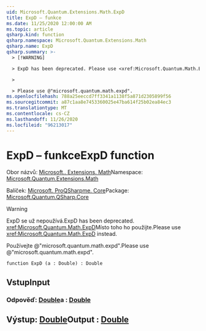 ```yaml
---
uid: Microsoft.Quantum.Extensions.Math.ExpD
title: ExpD – funkce
ms.date: 11/25/2020 12:00:00 AM
ms.topic: article
qsharp.kind: function
qsharp.namespace: Microsoft.Quantum.Extensions.Math
qsharp.name: ExpD
qsharp.summary: >-
  > [!WARNING]

  > ExpD has been deprecated. Please use <xref:Microsoft.Quantum.Math.ExpD> instead.

  >

  > Please use @"microsoft.quantum.math.expd".
ms.openlocfilehash: 788a25eeccd7ff3341a1138f5a871d2305899f56
ms.sourcegitcommit: a87c1aa8e7453360025e47ba614f25b02ea84ec3
ms.translationtype: MT
ms.contentlocale: cs-CZ
ms.lasthandoff: 11/26/2020
ms.locfileid: "96213017"
---
```

# <a name="expd-function"></a><span data-ttu-id="368b9-102">ExpD – funkce</span><span class="sxs-lookup"><span data-stu-id="368b9-102">ExpD function</span></span>

<span data-ttu-id="368b9-103">Obor názvů: [Microsoft.. Extensions. Math](xref:Microsoft.Quantum.Extensions.Math)</span><span class="sxs-lookup"><span data-stu-id="368b9-103">Namespace: [Microsoft.Quantum.Extensions.Math](xref:Microsoft.Quantum.Extensions.Math)</span></span>

<span data-ttu-id="368b9-104">Balíček: [Microsoft. ProQSharpme. Core](https://nuget.org/packages/Microsoft.Quantum.QSharp.Core)</span><span class="sxs-lookup"><span data-stu-id="368b9-104">Package: [Microsoft.Quantum.QSharp.Core](https://nuget.org/packages/Microsoft.Quantum.QSharp.Core)</span></span>


> [!WARNING]
> <span data-ttu-id="368b9-105">ExpD se už nepoužívá.</span><span class="sxs-lookup"><span data-stu-id="368b9-105">ExpD has been deprecated.</span></span> <span data-ttu-id="368b9-106"><xref:Microsoft.Quantum.Math.ExpD>Místo toho ho použijte.</span><span class="sxs-lookup"><span data-stu-id="368b9-106">Please use <xref:Microsoft.Quantum.Math.ExpD> instead.</span></span>
>
> <span data-ttu-id="368b9-107">Používejte @"microsoft.quantum.math.expd".</span><span class="sxs-lookup"><span data-stu-id="368b9-107">Please use @"microsoft.quantum.math.expd".</span></span>



```qsharp
function ExpD (a : Double) : Double
```


## <a name="input"></a><span data-ttu-id="368b9-108">Vstup</span><span class="sxs-lookup"><span data-stu-id="368b9-108">Input</span></span>

### <a name="a--double"></a><span data-ttu-id="368b9-109">Odpověď: [Double](xref:microsoft.quantum.lang-ref.double)</span><span class="sxs-lookup"><span data-stu-id="368b9-109">a : [Double](xref:microsoft.quantum.lang-ref.double)</span></span>





## <a name="output--double"></a><span data-ttu-id="368b9-110">Výstup: [Double](xref:microsoft.quantum.lang-ref.double)</span><span class="sxs-lookup"><span data-stu-id="368b9-110">Output : [Double](xref:microsoft.quantum.lang-ref.double)</span></span>

